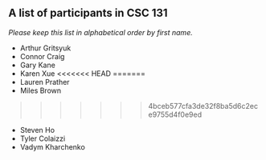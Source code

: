 A list of participants in CSC 131
---------------------------------

*Please keep this list in alphabetical order by first name.*

* Arthur Gritsyuk
* Connor Craig
* Gary Kane
* Karen Xue
<<<<<<< HEAD 
=======
* Lauren Prather
* Miles Brown
>>>>>>> 4bceb577cfa3de32f8ba5d6c2ece9755d4f0e9ed
* Steven Ho
* Tyler Colaizzi
* Vadym Kharchenko
